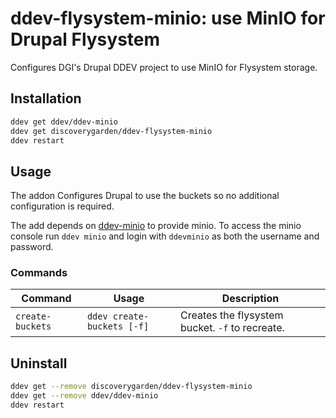 # ddev-flysystem-minio: use MinIO for Drupal Flysystem

Configures DGI's Drupal DDEV project to use MinIO for Flysystem storage.

## Installation

```bash
ddev get ddev/ddev-minio
ddev get discoverygarden/ddev-flysystem-minio
ddev restart
```
## Usage

The addon Configures Drupal to use the buckets so no additional configuration is required.

The add depends on [ddev-minio](https://github.com/ddev/ddev-minio/tree/master) to provide minio.
To access the minio console run `ddev minio` and login with `ddevminio` as both the username and password.

### Commands
| Command          | Usage                      | Description                                    |
|------------------|----------------------------|------------------------------------------------|
| `create-buckets` | `ddev create-buckets [-f]` | Creates the flysystem bucket. `-f` to recreate.|

## Uninstall

```bash
ddev get --remove discoverygarden/ddev-flysystem-minio
ddev get --remove ddev/ddev-minio
ddev restart
```
